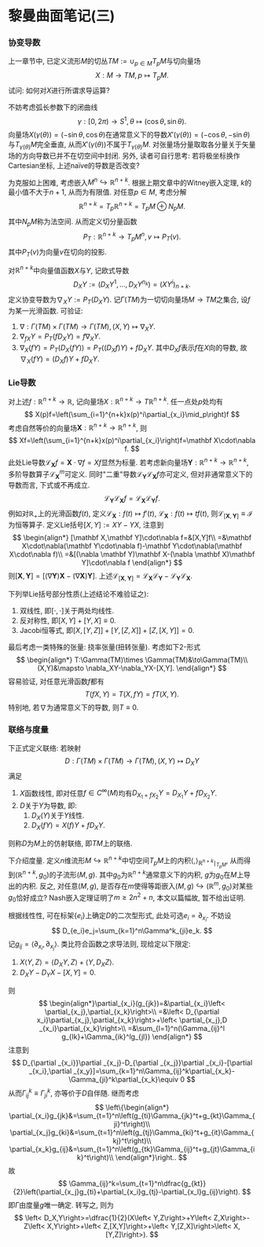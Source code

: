 # 黎曼曲面笔记(三)

### 协变导数

上一章节中, 已定义流形$M$的切丛$TM:=\cup_{p\in M}T_pM$与切向量场
$$
X:M\to TM,p\mapsto T_pM.
$$
试问: 如何对$X$进行所谓求导运算?

不妨考虑弧长参数下的闭曲线
$$
\gamma:[0,2\pi)\to S^1,\theta\mapsto (\cos \theta,\sin\theta).
$$
向量场$X(\gamma(\theta))=(-\sin\theta,\cos\theta)$在通常意义下的导数$X'(\gamma(\theta))=(-\cos\theta,-\sin\theta)$与$T_{\gamma(\theta)}M$完全垂直, 从而$X'(\gamma(\theta))$不属于$T_{\gamma(\theta)}M$. 对张量场分量取取各分量关于矢量场的方向导数已并不在切空间中封闭. 另外, 读者可自行思考:  若将极坐标换作Cartesian坐标, 上述naïve的导数是否改变?

为克服如上困难, 考虑嵌入$M^n\hookrightarrow \mathbb R^{n+k}$. 根据上期文章中的Witney嵌入定理, $k$的最小值不大于$n+1$, 从而为有限值. 对任意$p\in M$, 考虑分解
$$
\mathbb R^{n+k}=T_p\mathbb R^{n+k}= T_pM\oplus N_pM.
$$
其中$N_pM$​称为法空间. 从而定义切分量函数
$$
P_T:\mathbb R^{n+k}\to T_pM^n,v\mapsto P_T(v). 
$$
其中$P_T(v)$为向量$v$在切向的投影. 

对$\mathbb R^{n+k}$中向量值函数$X$与$Y$, 记欧式导数
$$
D_XY:=(D_XY^1,\ldots,D_XY^{n_k})=(XY^i)_{n+k}.
$$
定义协变导数为$\nabla_XY:=P_T(D_XY)$. 记$\Gamma(TM)$为一切切向量场$M\to TM$之集合, 设$f$为某一光滑函数. 可验证:

1. $\nabla:\Gamma(TM)\times\Gamma(TM)\to\Gamma(TM), (X,Y)\mapsto \nabla_XY$.
2. $\nabla_{fX}Y=P_T(fD_XY)=f\nabla_XY$. 
3. $\nabla_X(fY)=P_T(D_X(fY))=P_T((D_Xf)Y)+fD_XY$. 其中$D_X f$表示$f$在$X$向的导数, 故$\nabla_X(fY)=(D_Xf)Y+fD_XY$.

### Lie导数

对上述$f:\mathbb R^{n+k}\to\mathbb R$, 记向量场$X:\mathbb R^{n+k}\to T\mathbb R^{n+k}$. 任一点处$p$处均有
$$
X(p)f=\left(\sum_{i=1}^{n+k}x(p)^i\partial_{x_i}\mid_p\right)f
$$
考虑自然等价的向量场$\mathbf X:\mathbb R^{n+k}\to\mathbb R^{n+k}$, 则
$$
Xf=\left(\sum_{i=1}^{n+k}x(p)^i\partial_{x_i}\right)f=\mathbf X\cdot\nabla f.
$$
此处Lie导数$\mathscr L_{\mathbf X}f=\mathbf X\cdot\nabla f=Xf$显然为标量. 若考虑新向量场$\mathbf Y:\mathbb R^{n+k}\to\mathbb R^{n+k}$, 多阶导数算子$\mathscr L_{\mathbf X}^m$可定义. 同时"二重"导数$\mathscr L_{\mathbf Y}\mathscr L_{\mathbf X}f$亦可定义, 但对非通常意义下的导数而言, 下式或不再成立. 
$$
\mathscr L_{\mathbf Y}\mathscr L_{\mathbf X}f=\mathscr L_{\mathbf X}\mathscr L_{\mathbf Y}f.
$$
例如对$\mathbb R_+$上的光滑函数$f(t)$, 定义$\mathscr L_{\mathbf X}:f(t)\mapsto f'(t)$, $\mathscr L_{\mathbf X}:f(t)\mapsto tf(t)$, 则$\mathscr L_{[\mathbf X,\mathbf Y]}\equiv \mathscr I$为恒等算子. 定义Lie括号$[X,Y]:=XY-YX$, 注意到
$$
\begin{align*}
[\mathbf X,\mathbf Y]\cdot\nabla f=&[X,Y]f\\
=&\mathbf X\cdot\nabla(\mathbf Y\cdot\nabla f)-\mathbf Y\cdot\nabla(\mathbf X\cdot\nabla f)\\
=&[(\nabla \mathbf Y)\mathbf X-(\nabla \mathbf X)\mathbf Y]\cdot\nabla f
\end{align*}
$$
则$[\mathbf X,\mathbf Y]=[(\nabla \mathbf Y)\mathbf X-(\nabla \mathbf X)\mathbf Y]$. 上述$\mathscr L_{[\mathbf X,\mathbf Y]}=\mathscr L_{\mathbf X}\mathscr L_{\mathbf Y}-\mathscr L_{\mathbf Y}\mathscr L_{\mathbf X}$. 

下列举Lie括号部分性质(上述结论不难验证之): 

1. 双线性, 即$[\cdot,\cdot]$关于两处均线性. 
2. 反对称性, 即$[X,Y]+[Y,X]\equiv 0$.
3. Jacobi恒等式, 即$[X,[Y,Z]]+[Y,[Z,X]]+[Z,[X,Y]]=0$. 

最后考虑一类特殊的张量: 挠率张量(扭转张量). 考虑如下$2$-形式
$$
\begin{align*}
T:\Gamma(TM)\times \Gamma(TM)&\to\Gamma(TM)\\
(X,Y)&\mapsto \nabla_XY-\nabla_YX-[X,Y].
\end{align*}
$$
容易验证, 对任意光滑函数$f$都有
$$
T(fX,Y)=T(X,fY)=fT(X,Y).
$$
特别地, 若$\nabla$为通常意义下的导数, 则$T\equiv 0$. 

### 联络与度量

下正式定义联络: 若映射
$$
D:\Gamma(TM)\times\Gamma(TM)\to\Gamma(TM),(X,Y)\mapsto D_XY
$$
满足

1. $X$函数线性, 即对任意$f\in C^\infty(M)$均有$D_{X_1+fX_2}Y=D_{X_1}Y+fD_{X_2}Y$. 
2. $D$关于$Y$为导数, 即:
   1. $D_X(Y)$关于$Y$线性.
   2. $D_X(fY)=X(f)Y+fD_XY$.

则称$D$为$M$上的仿射联络, 即$TM$上的联络.

下介绍度量. 定义$n$维流形$M\hookrightarrow\mathbb R^{n+k}$中切空间$T_pM$上的内积$\left< ,\right>_{\mathbb R^{n+k}\mid_{T_pM}}$, 从而得到$(\mathbb R^{n+k},g_0)$的子流形$(M,g)$. 其中$g_0$为$\mathbb R^{n+k}$通常意义下的内积, $g$为$g_0$在$M$上导出的内积. 反之, 对任意$(M,g)$, 是否存在$m$使得等距嵌入$(M,g)\hookrightarrow (\mathbb R^m,g_0)$对某些$g_0$恰好成立? Nash嵌入定理证明了$m\geq 2n^2+n$, 本文以篇幅故, 暂不给出证明.

根据线性性, 可在标架$\{e_i\}$上确定$D$的二次型形式, 此处可选$e_i=\partial_{x_i}$. 不妨设
$$
D_{e_i}e_j=\sum_{k=1}^n\Gamma^k_{ji}e_k.
$$
记$g_{ij}=\left< \partial_{x_i},\partial_{x_j}\right>$​. 类比符合函数之求导法则, 现给定以下限定:

1. $X\left< Y,Z\right>=\left< D_XY,Z\right>+\left< Y,D_XZ\right>$. 
2. $D_XY-D_YX-[X,Y]=0$.

则
$$
\begin{align*}\partial_{x_i}(g_{jk})=&\partial_{x_i}\left< \partial_{x_j},\partial_{x_k}\right>\\
=&\left< D_{\partial x_i}\partial_{x_j},\partial_{x_k}\right>+\left< \partial_{x_j},D _{x_i}\partial_{x_k}\right>\\
=&\sum_{l=1}^n(\Gamma_{ij}^l g_{lk}+\Gamma_{ik}^lg_{jl})
\end{align*}
$$
注意到
$$
D_{\partial _{x_i}}\partial _{x_j}-D_{\partial _{x_j}}\partial _{x_i}-[\partial _{x_i},\partial _{x_y}]=\sum_{k=1}^n\Gamma_{ij}^k\partial_{x_k}-\Gamma_{ji}^k\partial_{x_k}\equiv 0
$$
从而$\Gamma^k_{ij}\equiv \Gamma^k_{ji}$, 亦等价于$D$自伴随. 继而考虑
$$
\left\{\begin{align*}
\partial_{x_i}g_{jk}&=\sum_{t=1}^n\left(g_{ti}\Gamma_{jk}^t+g_{kt}\Gamma_{ji}^t\right)\\
\partial_{x_j}g_{ki}&=\sum_{t=1}^n\left(g_{tj}\Gamma_{ki}^t+g_{it}\Gamma_{kj}^t\right)\\
\partial_{x_k}g_{ij}&=\sum_{t=1}^n\left(g_{tk}\Gamma_{ij}^t+g_{jt}\Gamma_{ik}^t\right)\\
\end{align*}\right..
$$
故
$$
\Gamma_{ij}^k=\sum_{t=1}^n\dfrac{g_{kt}}{2}\left(\partial_{x_j}g_{ti}+\partial_{x_i}g_{tj}-\partial_{x_l}g_{ij}\right).
$$
即$\Gamma$由度量$g$唯一确定. 转写之, 则为
$$
\left< D_X,Y\right>=\dfrac{1}{2}(X\left< Y,Z\right>+Y\left< Z,X\right>-Z\left< X,Y\right>+\left< Z,[X,Y]\right>+\left< Y,[Z,X]\right>\left< X,[Y,Z]\right>).
$$